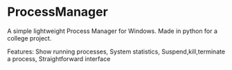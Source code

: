 # ProcessManager

A simple lightweight Process Manager for Windows.
Made in python for a college project.

Features:
Show running processes,
System statistics,
Suspend,kill,terminate a process,
Straightforward interface
